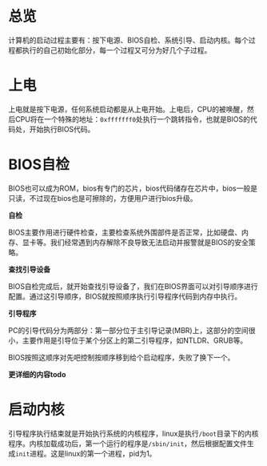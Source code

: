 # 总览

计算机的启动过程主要有：按下电源、BIOS自检、系统引导、启动内核。每个过程都执行的自己初始化部分，每一个过程又可分为好几个子过程。

# 上电

上电就是按下电源，任何系统启动都是从上电开始。上电后，CPU的被唤醒，然后CPU将在一个特殊的地址：`0xfffffff0`处执行一个跳转指令，也就是BIOS的代码处，开始执行BIOS代码。

# BIOS自检

BIOS也可以成为ROM，bios有专门的芯片，bios代码储存在芯片中，bios一般是只读，不过现在bios也是可擦除的，方便用户进行bios升级。

**自检**

BIOS主要作用进行硬件检查，主要检查系统外围部件是否正常，比如硬盘、内存、显卡等。我们经常遇到内存解除不良导致无法启动并报警就是BIOS的安全策略。

**查找引导设备**

BIOS自检完成后，就开始查找引导设备了，我们在BIOS界面可以对引导顺序进行配置。通过这引导顺序，BIOS就按照顺序执行引导程序代码到内存中执行。

**引导程序**

PC的引导代码分为两部分：第一部分位于主引导记录(MBR)上，这部分的空间很小，主要作用是引导位于某个分区上的第二引导程序，如NTLDR、GRUB等。

BIOS按照这顺序对先吧控制按顺序移到给个启动程序，失败了换下一个。

**更详细的内容todo**

# 启动内核

引导程序执行结束就是开始执行系统的内核程序，linux是执行`/boot`目录下的内核程序。内核加载成功后，第一个运行的程序是`/sbin/init`，然后根据配置文件生成`init`进程。这是linux的第一个进程，pid为1。